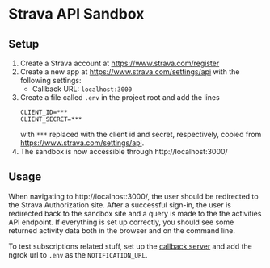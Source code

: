 # Strava API Sandbox

## Setup
1. Create a Strava account at https://www.strava.com/register
1. Create a new app at https://www.strava.com/settings/api with the following settings:
    - Callback URL: `localhost:3000`
1. Create a file called `.env` in the project root and add the lines
    ```
    CLIENT_ID=***
    CLIENT_SECRET=***
    ```
    with `***` replaced with the client id and secret, respectively, copied from https://www.strava.com/settings/api.
1. The sandbox is now accessible through http://localhost:3000/

## Usage
When navigating to http://localhost:3000/, the user should be redirected to the Strava Authorization site. After a successful sign-in, the user is redirected back to the sandbox site and a query is made to the the activities API endpoint. If everything is set up correctly, you should see some returned activity data both in the browser and on the command line.

To test subscriptions related stuff, set up the [callback server](https://github.com/prottonicfusion/strava-webhooks) and add the ngrok url to `.env` as  the `NOTIFICATION_URL`.